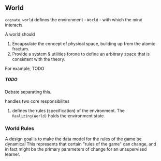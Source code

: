 
## World

`cognate_world` defines the environment - `World` - with which the mind interacts.

A world should

  1. Encapsulate the concept of physical space, building up from the atomic fractum.
  2. Provide a system & utilities forone to define an arbitrary space that is consistent with the theory.

For example, TODO

##### TODO

Debate separating this.




handles two core responsibilites
1. defines the rules (specification) of the environment. The `Realizing(World)` holds the environment state.

### World Rules

A design goal is to make the data model for the rules of the game be dynamical
This represents that certain "rules of the game" can change, and in fact might
be the primary parameters of change for an unsupervised learner.
